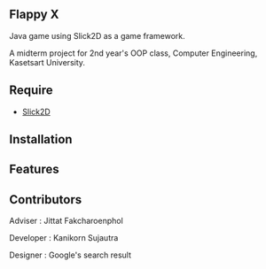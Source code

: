 ## Flappy X
Java game using Slick2D as a game framework.

A midterm project for 2nd year's OOP class, Computer Engineering, Kasetsart University.

## Require
  
  * [Slick2D](http://slick.ninjacave.com/)

## Installation


## Features
  

## Contributors
Adviser : Jittat Fakcharoenphol

Developer : Kanikorn Sujautra

Designer : Google's search result